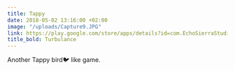 ```yaml
---
title: Tappy
date: 2018-05-02 13:16:00 +02:00
image: "/uploads/Capture9.JPG"
link: https://play.google.com/store/apps/details?id=com.EchoSierraStudio.TappyTurbulance
title_bold: Turbulance
---
```


Another Tappy bird🐦 like game.